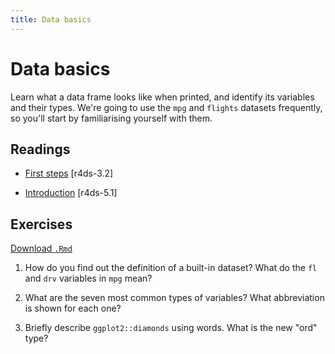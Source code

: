 ```yaml
---
title: Data basics
---
```


<!-- Generated automatically from data-basics.yml. Do not edit by hand -->

# Data basics

Learn what a data frame looks like when printed, and identify its variables and
their types. We're going to use the `mpg` and `flights` datasets frequently, so
you'll start by familiarising yourself with them.

## Readings

  * [First steps](http://r4ds.had.co.nz/data-visualisation.html#first-steps) [r4ds-3.2]

  * [Introduction](http://r4ds.had.co.nz/transform.html#introduction-2) [r4ds-5.1]


## Exercises
[Download `.Rmd`](data-basics-exercises.Rmd)


1.  How do you find out the definition of a built-in dataset? What do the `fl` and `drv` variables in `mpg` mean?

2.  What are the seven most common types of variables? What abbreviation is shown for each one?

3.  Briefly describe `ggplot2::diamonds` using words. What is the new "ord" type?

